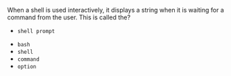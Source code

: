 When a shell is used interactively, it displays a string when it is waiting for a command from the user. This is called the?

+ `shell prompt`

* `bash`
* `shell`
* `command`
* `option`
